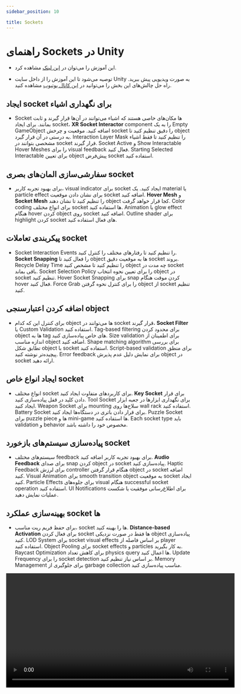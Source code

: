 ```yaml
---
sidebar_position: 10

title: Sockets
---
```


# راهنمای Sockets در Unity

- این آموزش را می‌توان در [این لینک](https://learn.unity.com/pathway/vr-development/unit/vr-basics/tutorial/sockets-g?version=2022.3) مشاهده کرد.

- توصیه می‌شود تا این آموزش را از داخل سایت Unity به صورت ویدیویی پیش ببرید. راه حل چالش‌های این بخش را می‌توانید در [این کانال یوتیوب](https://www.youtube.com/@garlicsuter) مشاهده کنید.

## ایجاد socket برای نگهداری اشیاء

- Socket ها مکان‌های خاصی هستند که اشیاء می‌توانند در آن‌ها قرار گیرند و ثابت بمانند. برای ایجاد socket، **XR Socket Interactor** component را به یک Empty GameObject اضافه کنید. موقعیت و چرخش socket را دقیق تنظیم کنید تا object به درستی در آن قرار گیرد. Interaction Layer Mask را تنظیم کنید تا فقط اشیاء مشخصی بتوانند در socket قرار گیرند. Socket Active و Show Interactable Hover Meshes را برای visual feedback فعال کنید. Starting Selected Interactable برای تعیین object پیش‌فرض socket استفاده کنید.

## سفارشی‌سازی المان‌های بصری socket

- برای بهبود تجربه کاربر، visual indicator برای socket ایجاد کنید. یک material یا particle effect برای نشان دادن موقعیت socket اضافه کنید. **Hover Mesh** و **Socket Mesh** را تنظیم کنید تا نشان دهند object کجا قرار خواهد گرفت. Color coding برای انواع مختلف socket ها استفاده کنید. Animation یا glow effect هنگام hover کردن object روی socket اضافه کنید. Outline shader برای highlight کردن socket های فعال استفاده کنید.

## پیکربندی تعاملات socket

- Socket Interaction Events را تنظیم کنید تا رفتارهای مختلف را کنترل کنید. **Socket Snapping** را فعال کنید تا object ها به موقعیت دقیق socket بروند. Recycle Delay Time را تنظیم کنید تا مشخص کنید object چه مدت در socket باقی بماند. Socket Selection Policy را برای تعیین نحوه انتخاب object در socket تنظیم کنید. Hover Socket Snapping برای snap کردن موقت هنگام hover فعال کنید. Force Grab را برای کنترل نحوه گرفتن object از socket تنظیم کنید.

## اضافه کردن اعتبارسنجی object

- برای کنترل این که کدام object ها می‌توانند در socket قرار گیرند، **Socket Filter** یا Custom Validation استفاده کنید. Tag-based filtering برای محدود کردن object ها به tag های خاص پیاده‌سازی کنید. Size validation برای اطمینان از اندازه مناسب object اضافه کنید. Shape matching algorithm برای بررسی تطابق شکل object با socket استفاده کنید. Script-based validation برای منطق پیچیده‌تر نوشته کنید. Error feedback برای نمایش دلیل عدم پذیرش object در socket ارائه دهید.

## ایجاد انواع خاص socket

- انواع مختلف socket برای کاربردهای متفاوت ایجاد کنید. **Key Socket** برای قرار دادن کلید در قفل پیاده‌سازی کنید. Tool Socket برای نگهداری ابزارها در جعبه ابزار ایجاد کنید. Weapon Socket برای mounting سلاح‌ها روی wall rack استفاده کنید. Battery Socket برای قرار دادن باتری در دستگاه‌ها ایجاد کنید. Puzzle Socket برای puzzle piece ها و mini-game ها استفاده کنید. Each socket type باید validation و behavior مخصوص خود را داشته باشد.

## پیاده‌سازی سیستم‌های بازخورد socket

- سیستم‌های مختلف feedback برای بهبود تجربه کاربر اضافه کنید. **Audio Feedback** برای صدای snap کردن object در socket پیاده‌سازی کنید. Haptic Feedback برای لرزش controller هنگام قرار گرفتن object در socket اضافه کنید. Visual Animation برای smooth transition object به موقعیت socket ایجاد کنید. Particle Effects برای جلوه‌های visual هنگام successful socket operation استفاده کنید. UI Notifications برای اطلاع‌رسانی موفقیت یا شکست عملیات نمایش دهید.

## بهینه‌سازی عملکرد socket ها

- برای حفظ فریم ریت مناسب، socket ها را بهینه کنید. **Distance-based Activation** برای فعال کردن socket ها فقط در صورت نزدیکی object پیاده‌سازی کنید. LOD System برای socket visual effects بر اساس فاصله از player استفاده کنید. Object Pooling برای socket effects و particles به کار بگیرید. Raycast Optimization برای کاهش تعداد physics query ها اعمال کنید. Update Frequency را برای socket detection بر اساس نیاز تنظیم کنید. Memory Management برای جلوگیری از garbage collection مناسب پیاده‌سازی کنید.

<video   width="620" controls>
  <source  src="/10-Sockets-1.mp4" type="video/mp4" />
</video>
